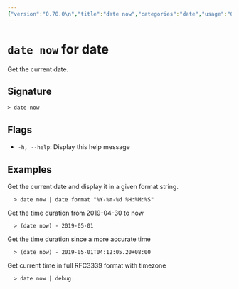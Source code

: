 ```yaml
---
{"version":"0.70.0\n","title":"date now","categories":"date","usage":"Get the current date.\n"}
---
```

<!-- THIS FILE IS GENERATED BY update_book_commands.cjs USING NUSHELL'S HELP COMMANDS.
REFRAIN FROM EDITING IT MANUALLY.-->
# <code>date now</code> for date

<div class='command-title'>Get the current date.</div>

## Signature

```> date now```

## Flags

 * ```-h, --help```: Display this help message
## Examples

  Get the current date and display it in a given format string.
```shell
  > date now | date format "%Y-%m-%d %H:%M:%S"
```
  Get the time duration from 2019-04-30 to now
```shell
  > (date now) - 2019-05-01
```
  Get the time duration since a more accurate time
```shell
  > (date now) - 2019-05-01T04:12:05.20+08:00
```
  Get current time in full RFC3339 format with timezone
```shell
  > date now | debug
```


